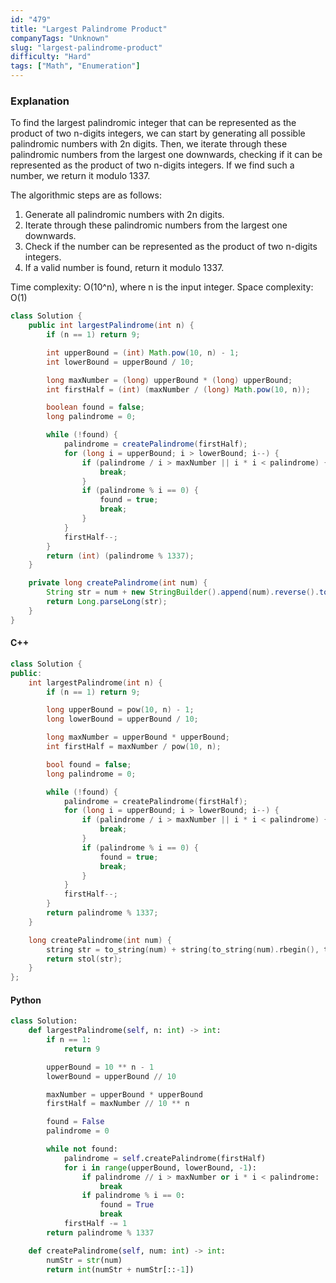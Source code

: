```yaml
---
id: "479"
title: "Largest Palindrome Product"
companyTags: "Unknown"
slug: "largest-palindrome-product"
difficulty: "Hard"
tags: ["Math", "Enumeration"]
---
```


### Explanation
To find the largest palindromic integer that can be represented as the product of two n-digits integers, we can start by generating all possible palindromic numbers with 2n digits. Then, we iterate through these palindromic numbers from the largest one downwards, checking if it can be represented as the product of two n-digits integers. If we find such a number, we return it modulo 1337.

The algorithmic steps are as follows:
1. Generate all palindromic numbers with 2n digits.
2. Iterate through these palindromic numbers from the largest one downwards.
3. Check if the number can be represented as the product of two n-digits integers.
4. If a valid number is found, return it modulo 1337.

Time complexity: O(10^n), where n is the input integer.
Space complexity: O(1)

```java
class Solution {
    public int largestPalindrome(int n) {
        if (n == 1) return 9;

        int upperBound = (int) Math.pow(10, n) - 1;
        int lowerBound = upperBound / 10;

        long maxNumber = (long) upperBound * (long) upperBound;
        int firstHalf = (int) (maxNumber / (long) Math.pow(10, n));

        boolean found = false;
        long palindrome = 0;

        while (!found) {
            palindrome = createPalindrome(firstHalf);
            for (long i = upperBound; i > lowerBound; i--) {
                if (palindrome / i > maxNumber || i * i < palindrome) {
                    break;
                }
                if (palindrome % i == 0) {
                    found = true;
                    break;
                }
            }
            firstHalf--;
        }
        return (int) (palindrome % 1337);
    }

    private long createPalindrome(int num) {
        String str = num + new StringBuilder().append(num).reverse().toString();
        return Long.parseLong(str);
    }
}
```

#### C++
```cpp
class Solution {
public:
    int largestPalindrome(int n) {
        if (n == 1) return 9;

        long upperBound = pow(10, n) - 1;
        long lowerBound = upperBound / 10;

        long maxNumber = upperBound * upperBound;
        int firstHalf = maxNumber / pow(10, n);

        bool found = false;
        long palindrome = 0;

        while (!found) {
            palindrome = createPalindrome(firstHalf);
            for (long i = upperBound; i > lowerBound; i--) {
                if (palindrome / i > maxNumber || i * i < palindrome) {
                    break;
                }
                if (palindrome % i == 0) {
                    found = true;
                    break;
                }
            }
            firstHalf--;
        }
        return palindrome % 1337;
    }

    long createPalindrome(int num) {
        string str = to_string(num) + string(to_string(num).rbegin(), to_string(num).rend());
        return stol(str);
    }
};
```

#### Python
```python
class Solution:
    def largestPalindrome(self, n: int) -> int:
        if n == 1:
            return 9

        upperBound = 10 ** n - 1
        lowerBound = upperBound // 10

        maxNumber = upperBound * upperBound
        firstHalf = maxNumber // 10 ** n

        found = False
        palindrome = 0

        while not found:
            palindrome = self.createPalindrome(firstHalf)
            for i in range(upperBound, lowerBound, -1):
                if palindrome // i > maxNumber or i * i < palindrome:
                    break
                if palindrome % i == 0:
                    found = True
                    break
            firstHalf -= 1
        return palindrome % 1337

    def createPalindrome(self, num: int) -> int:
        numStr = str(num)
        return int(numStr + numStr[::-1])
```